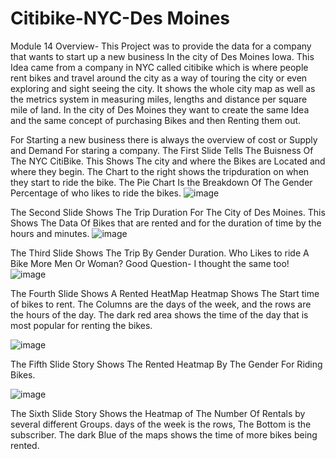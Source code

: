 # Citibike-NYC-Des Moines
Module 14
Overview- 
This Project was to provide the data for a company that wants to start up a new business In the city of Des Moines Iowa. This Idea came from a company in NYC 
called citibike which is where people rent bikes and travel around the city as a way of touring the city or even exploring and sight seeing the city. 
It shows the whole city map as well as the metrics system in measuring miles, lengths and distance per square mile of land. 
In the city of Des Moines they want to create the same Idea and the same concept of purchasing Bikes and then Renting them out. 

For Starting a new business there is always the overview of cost or Supply and Demand For staring a company. 
The First Slide Tells The Buisness Of The NYC CitiBike. This Shows The city and where the Bikes are Located and where they begin. 
The Chart to the right shows the tripduration on when they start to ride the bike. 
The Pie Chart Is the Breakdown Of The Gender Percentage of who likes to ride the bikes. 
![image](https://user-images.githubusercontent.com/95897182/161451608-97a52f99-ab28-45a9-9762-dd8a15233d80.png)


The Second Slide Shows The Trip Duration For The City of Des Moines. This Shows The Data Of Bikes that are rented and for the duration of time by the hours and minutes.
![image](https://user-images.githubusercontent.com/95897182/161451672-d247a033-84f5-46de-aee2-ffdba9e6a89d.png)

The Third Slide Shows The Trip By Gender Duration. Who Likes to ride A Bike More Men Or Woman? Good Question- I thought the same too!
![image](https://user-images.githubusercontent.com/95897182/161451810-0421a99c-3715-4f90-bf66-0ebd8ee5dfb9.png)

The Fourth Slide Shows A Rented HeatMap 
Heatmap Shows The Start time of bikes to rent. The Columns are the days of the week, and the rows are the hours of the day. The dark red area shows the time of the day that is most popular for renting the bikes. 

![image](https://user-images.githubusercontent.com/95897182/161452387-88338dc4-dea5-4173-a776-c3b2d3551899.png)

The Fifth Slide Story Shows The Rented Heatmap By The Gender For Riding Bikes. 

![image](https://user-images.githubusercontent.com/95897182/161452530-c10fe450-52bd-4fb8-b481-0d5f472093b8.png)

The Sixth Slide Story Shows the Heatmap of The Number Of Rentals by several different Groups. days of the week is the rows, The Bottom is the subscriber. The dark 
Blue of the maps shows the time of more bikes being rented. 






